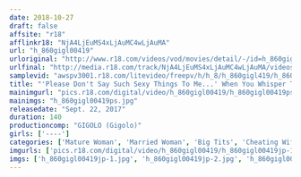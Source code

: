 ```yaml
---
date: 2018-10-27
draft: false
affsite: "r18"
afflinkr18: "NjA4LjEuMS4xLjAuMC4wLjAuMA"
url: "h_860gigl00419"
urloriginal: "http://www.r18.com/videos/vod/movies/detail/-/id=h_860gigl00419"
urlfinal: "http://media.r18.com/track/NjA4LjEuMS4xLjAuMC4wLjAuMA/videos/vod/movies/detail/-/id=h_860gigl00419"
samplevid: "awspv3001.r18.com/litevideo/freepv/h/h_8/h_860gigl419/h_860gigl419_dmb_w.mp4"
title: "'Please Don't Say Such Sexy Things To Me...' When You Whisper These Filthy Things To A Prim And Proper Big Tits Old Lady, You Won't Want To Miss How Dripping Wet The Inside Of Her Panties Get!! When You're Pussy Pounding A Big Tits Old Lady, She Won't Refuse A Creampie!!"
mainimgurl: "pics.r18.com/digital/video/h_860gigl00419/h_860gigl00419ps.jpg"
mainimgs: "h_860gigl00419ps.jpg"
releasedate: "Sept. 22, 2017"
duration: 140
productioncomp: "GIGOLO (Gigolo)"
girls: ['----']
categories: ['Mature Woman', 'Married Woman', 'Big Tits', 'Cheating Wife', 'Creampie', 'Huge Tits', 'Hi-Def']
imgurls: ['pics.r18.com/digital/video/h_860gigl00419/h_860gigl00419jp-1.jpg', 'pics.r18.com/digital/video/h_860gigl00419/h_860gigl00419jp-2.jpg', 'pics.r18.com/digital/video/h_860gigl00419/h_860gigl00419jp-3.jpg', 'pics.r18.com/digital/video/h_860gigl00419/h_860gigl00419jp-4.jpg', 'pics.r18.com/digital/video/h_860gigl00419/h_860gigl00419jp-5.jpg', 'pics.r18.com/digital/video/h_860gigl00419/h_860gigl00419jp-6.jpg', 'pics.r18.com/digital/video/h_860gigl00419/h_860gigl00419jp-7.jpg', 'pics.r18.com/digital/video/h_860gigl00419/h_860gigl00419jp-8.jpg', 'pics.r18.com/digital/video/h_860gigl00419/h_860gigl00419jp-9.jpg', 'pics.r18.com/digital/video/h_860gigl00419/h_860gigl00419jp-10.jpg', 'pics.r18.com/digital/video/h_860gigl00419/h_860gigl00419jp-11.jpg', 'pics.r18.com/digital/video/h_860gigl00419/h_860gigl00419jp-12.jpg', 'pics.r18.com/digital/video/h_860gigl00419/h_860gigl00419jp-13.jpg', 'pics.r18.com/digital/video/h_860gigl00419/h_860gigl00419jp-14.jpg', 'pics.r18.com/digital/video/h_860gigl00419/h_860gigl00419jp-15.jpg', 'pics.r18.com/digital/video/h_860gigl00419/h_860gigl00419jp-16.jpg', 'pics.r18.com/digital/video/h_860gigl00419/h_860gigl00419jp-17.jpg', 'pics.r18.com/digital/video/h_860gigl00419/h_860gigl00419jp-18.jpg', 'pics.r18.com/digital/video/h_860gigl00419/h_860gigl00419jp-19.jpg', 'pics.r18.com/digital/video/h_860gigl00419/h_860gigl00419jp-20.jpg']
imgs: ['h_860gigl00419jp-1.jpg', 'h_860gigl00419jp-2.jpg', 'h_860gigl00419jp-3.jpg', 'h_860gigl00419jp-4.jpg', 'h_860gigl00419jp-5.jpg', 'h_860gigl00419jp-6.jpg', 'h_860gigl00419jp-7.jpg', 'h_860gigl00419jp-8.jpg', 'h_860gigl00419jp-9.jpg', 'h_860gigl00419jp-10.jpg', 'h_860gigl00419jp-11.jpg', 'h_860gigl00419jp-12.jpg', 'h_860gigl00419jp-13.jpg', 'h_860gigl00419jp-14.jpg', 'h_860gigl00419jp-15.jpg', 'h_860gigl00419jp-16.jpg', 'h_860gigl00419jp-17.jpg', 'h_860gigl00419jp-18.jpg', 'h_860gigl00419jp-19.jpg', 'h_860gigl00419jp-20.jpg']
---
```

